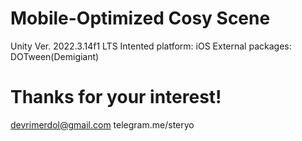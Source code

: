 # Mobile-Optimized Cosy Scene
Unity Ver. 2022.3.14f1 LTS
Intented platform: iOS
External packages: DOTween(Demigiant)

# Thanks for your interest!
devrimerdol@gmail.com
telegram.me/steryo
